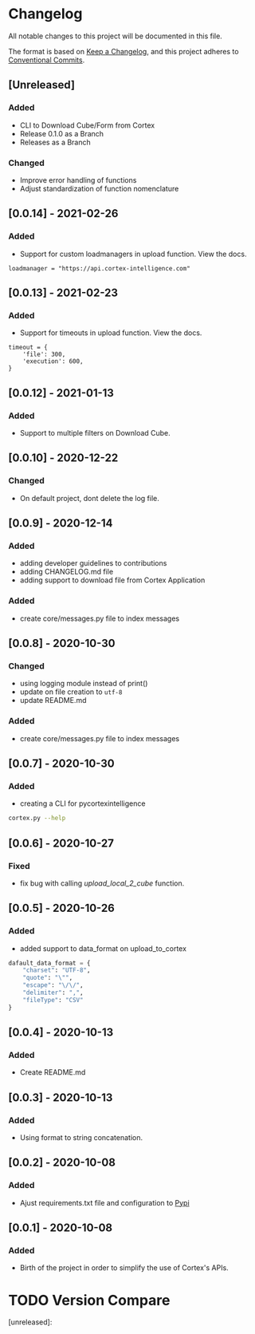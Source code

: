 # Changelog

All notable changes to this project will be documented in this file.

The format is based on [Keep a Changelog](https://keepachangelog.com/en/1.0.0/),
and this project adheres to [Conventional Commits](https://www.conventionalcommits.org/en/v1.0.0/).

## [Unreleased]

### Added
- CLI to Download Cube/Form from Cortex
- Release 0.1.0 as a Branch
- Releases as a Branch

### Changed
- Improve error handling of functions
- Adjust standardization of function nomenclature

## [0.0.14] - 2021-02-26

### Added
- Support for custom loadmanagers in upload function. View the docs.
```
loadmanager = "https://api.cortex-intelligence.com"
```

## [0.0.13] - 2021-02-23

### Added
- Support for timeouts in upload function. View the docs.
```
timeout = {
    'file': 300,
    'execution': 600,
}
```

## [0.0.12] - 2021-01-13

### Added
- Support to multiple filters on Download Cube.

## [0.0.10] - 2020-12-22

### Changed
- On default project, dont delete the log file.

## [0.0.9] - 2020-12-14

### Added

- adding developer guidelines to contributions
- adding CHANGELOG.md file
- adding support to download file from Cortex Application

### Added

- create core/messages.py file to index messages

## [0.0.8] - 2020-10-30

### Changed

- using logging module instead of print()
- update on file creation to `utf-8`
- update README.md

### Added

- create core/messages.py file to index messages

## [0.0.7] - 2020-10-30

### Added

- creating a CLI for pycortexintelligence

```bash
cortex.py --help
```

## [0.0.6] - 2020-10-27

### Fixed

- fix bug with calling _upload_local_2_cube_ function.

## [0.0.5] - 2020-10-26

### Added

- added support to data_format on upload_to_cortex

```python
dafault_data_format = {
    "charset": "UTF-8",
    "quote": "\"",
    "escape": "\/\/",
    "delimiter": ",",
    "fileType": "CSV"
}
```

## [0.0.4] - 2020-10-13

### Added

- Create README.md

## [0.0.3] - 2020-10-13

### Added

- Using format to string concatenation.

## [0.0.2] - 2020-10-08

### Added

- Ajust requirements.txt file and configuration to [Pypi](https://pypi.org/)

## [0.0.1] - 2020-10-08

### Added

- Birth of the project in order to simplify the use of Cortex's APIs.

# TODO Version Compare
[unreleased]: 
